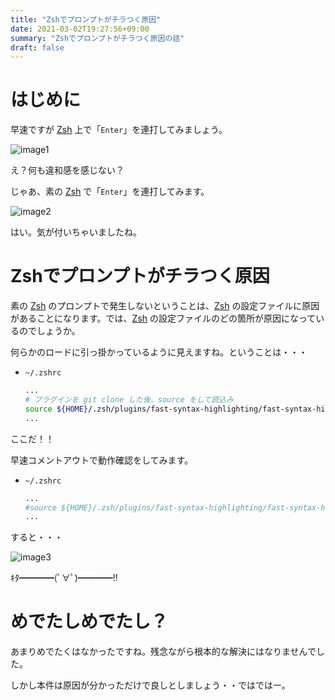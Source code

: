 ```yaml
---
title: "Zshでプロンプトがチラつく原因"
date: 2021-03-02T19:27:56+09:00
summary: "Zshでプロンプトがチラつく原因の話"
draft: false
---
```

# はじめに
早速ですが [Zsh](https://www.zsh.org/) 上で「`Enter`」を連打してみましょう。  

![image1](image1.gif)

え？何も違和感を感じない？  

じゃあ、素の [Zsh](https://www.zsh.org/) で「`Enter`」を連打してみます。  

![image2](image2.gif)

はい。気が付いちゃいましたね。  

# Zshでプロンプトがチラつく原因
素の [Zsh](https://www.zsh.org/) のプロンプトで発生しないということは、[Zsh](https://www.zsh.org/) の設定ファイルに原因があることになります。では、[Zsh](https://www.zsh.org/) の設定ファイルのどの箇所が原因になっているのでしょうか。  

何らかのロードに引っ掛かっているように見えますね。ということは・・・

* `~/.zshrc`
  ```zsh
  ...
  # プラグインを git clone した後、source をして読込み
  source ${HOME}/.zsh/plugins/fast-syntax-highlighting/fast-syntax-highlighting.plugin.zsh
  ...
  ```

ここだ！！  

早速コメントアウトで動作確認をしてみます。  

* `~/.zshrc`
  ```zsh
  ...
  #source ${HOME}/.zsh/plugins/fast-syntax-highlighting/fast-syntax-highlighting.plugin.zsh
  ...
  ```

すると・・・  

![image3](image3.gif)

ｷﾀ━━━━(ﾟ∀ﾟ)━━━━!!  

# めでたしめでたし？
あまりめでたくはなかったですね。残念ながら根本的な解決にはなりませんでした。  

しかし本件は原因が分かっただけで良しとしましょう・・ではではー。
